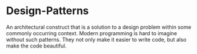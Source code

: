 # Design-Patterns
An architectural construct that is a solution to a design problem within some commonly occurring context. Modern programming is hard to imagine without such patterns. They not only make it easier to write code, but also make the code beautiful.

